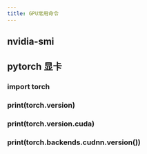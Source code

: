 ```yaml
---
title: GPU常用命令
---
```


## nvidia-smi
## pytorch 显卡
### import torch
### print(torch.__version__)
### print(torch.version.cuda)
### print(torch.backends.cudnn.version())
##